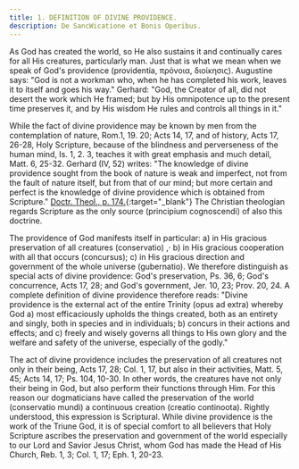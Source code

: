 ```yaml
---
title: 1. DEFINITION OF DIVINE PROVIDENCE.
description: De SancWicatione et Bonis Operibus.
---
```


As God has created the world, so He also sustains it and continually cares for all His creatures, particularly man. Just that is what we mean when we speak of God's providence (providentia, πρόνοια, διοίκησις). Augustine says: "God is not a workman who, when he has completed his work, leaves it to itself and goes his way." Gerhard: "God, the Creator of all, did not desert the work which He framed; but by His omnipotence up to the present time preserves it, and by His wisdom He rules and controls all things in it."

While the fact of divine providence may be known by men from the contemplation of nature, Rom.1, 19. 20; Acts 14, 17, and of history, Acts 17, 26-28, Holy Scripture, because of the blindness and perverseness of the human mind, Is. 1, 2. 3, teaches it with great emphasis and much detail, Matt. 6, 25-32. Gerhard (IV, 52) writes: "The knowledge of divine providence sought from the book of nature is weak and imperfect, not from the fault of nature itself, but from that of our mind; but more certain and perfect is the knowledge of divine providence which is obtained from Scripture." [Doctr. Theol., p. 174.](https://archive.org/details/doctrinaltheolog00schmuoft/page/n181/mode/2up){:target="_blank"} The Christian theologian regards Scripture as the only source (principium cognoscendi) of also this doctrine.

The providence of God manifests itself in particular: a) in His gracious preservation of all creatures (conservatio) ,· b) in His gracious cooperation with all that occurs (concursus); c) in His gracious direction and government of the whole universe (gubernatio). We therefore distinguish as special acts of divine providence: God's preservation, Ps. 36, 6; God's concurrence, Acts 17, 28; and God's government, Jer. 10, 23; Prov. 20, 24. A complete definition of divine providence therefore reads: "Divine providence is the external act of the entire Trinity (opus ad extra) whereby God a) most efficaciously upholds the things created, both as an entirety and singly, both in species and in individuals; b) concurs in their actions and effects; and c) freely and wisely governs all things to His own glory and the welfare and safety of the universe, especially of the godly."

The act of divine providence includes the preservation of all creatures not only in their being, Acts 17, 28; Col. 1, 17, but also in their activities, Matt. 5, 45; Acts 14, 17; Ps. 104, 10-30. In other words, the creatures have not only their being in God, but also perform their functions through Him. For this reason our dogmaticians have called the preservation of the world (conservatio mundi) a continuous creation (creatio continoota). Rightly understood, this expression is Scriptural. While divine providence is the work of the Triune God, it is of special comfort to all believers that Holy Scripture ascribes the preservation and government of the world especially to our Lord and Savior Jesus Christ, whom God has made the Head of His Church, Reb. 1, 3; Col. 1, 17; Eph. 1, 20-23.